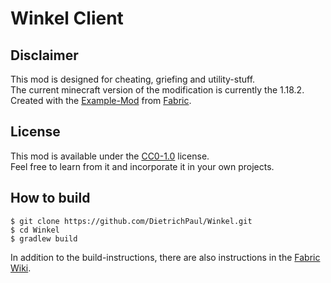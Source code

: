 # Winkel Client

## Disclaimer

This mod is designed for cheating, griefing and utility-stuff.\
The current minecraft version of the modification is currently the 1.18.2.\
Created with the [Example-Mod](https://github.com/FabricMC/fabric-example-mod) from [Fabric](https://fabricmc.net/).

## License

This mod is available under the [CC0-1.0](https://github.com/DietrichPaul/Winkel/blob/master/LICENSE) license.\
Feel free to learn from it and incorporate it in your own projects.

## How to build

```
$ git clone https://github.com/DietrichPaul/Winkel.git
$ cd Winkel
$ gradlew build
```

In addition to the build-instructions, there are also instructions in
the [Fabric Wiki](https://fabricmc.net/wiki/tutorial:setup).
